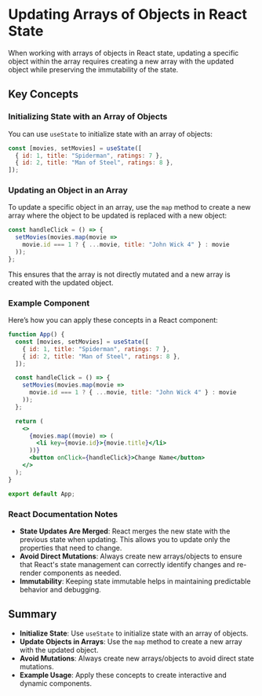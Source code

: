 # Updating Arrays of Objects in React State

When working with arrays of objects in React state, updating a specific object within the array requires creating a new array with the updated object while preserving the immutability of the state.

## Key Concepts

### Initializing State with an Array of Objects

You can use `useState` to initialize state with an array of objects:
```jsx
const [movies, setMovies] = useState([
  { id: 1, title: "Spiderman", ratings: 7 },
  { id: 2, title: "Man of Steel", ratings: 8 },
]);
```

### Updating an Object in an Array

To update a specific object in an array, use the `map` method to create a new array where the object to be updated is replaced with a new object:
```jsx
const handleClick = () => {
  setMovies(movies.map(movie => 
    movie.id === 1 ? { ...movie, title: "John Wick 4" } : movie
  ));
};
```
This ensures that the array is not directly mutated and a new array is created with the updated object.

### Example Component

Here’s how you can apply these concepts in a React component:
```jsx
function App() {
  const [movies, setMovies] = useState([
    { id: 1, title: "Spiderman", ratings: 7 },
    { id: 2, title: "Man of Steel", ratings: 8 },
  ]);

  const handleClick = () => {
    setMovies(movies.map(movie => 
      movie.id === 1 ? { ...movie, title: "John Wick 4" } : movie
    ));
  };

  return (
    <>
      {movies.map((movie) => (
        <li key={movie.id}>{movie.title}</li>
      ))}
      <button onClick={handleClick}>Change Name</button>
    </>
  );
}

export default App;
```

### React Documentation Notes

- **State Updates Are Merged**: React merges the new state with the previous state when updating. This allows you to update only the properties that need to change.
- **Avoid Direct Mutations**: Always create new arrays/objects to ensure that React's state management can correctly identify changes and re-render components as needed.
- **Immutability**: Keeping state immutable helps in maintaining predictable behavior and debugging.

## Summary

- **Initialize State**: Use `useState` to initialize state with an array of objects.
- **Update Objects in Arrays**: Use the `map` method to create a new array with the updated object.
- **Avoid Mutations**: Always create new arrays/objects to avoid direct state mutations.
- **Example Usage**: Apply these concepts to create interactive and dynamic components.